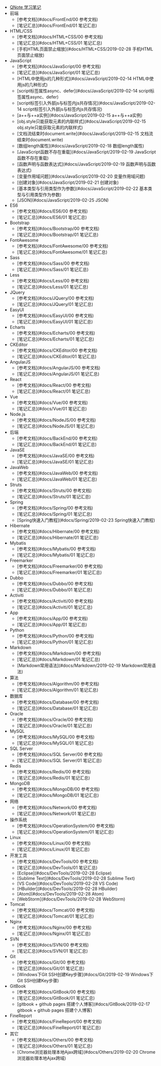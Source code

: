 * [QNote 学习笔记](#docs/index)
* 前端
  * [参考文档](#docs/FrontEnd/00 参考文档)
  * [笔记汇总](#docs/FrontEnd/01 笔记汇总)
* HTML/CSS
  * [参考文档](#docs/HTML+CSS/00 参考文档)
  * [笔记汇总](#docs/HTML+CSS/01 笔记汇总)
  * [手机HTML页面禁止缩放](#docs/HTML+CSS/2019-02-28 手机HTML页面禁止缩放)
* JavaScript
  * [参考文档](#docs/JavaScript/00 参考文档)
  * [笔记汇总](#docs/JavaScript/01 笔记汇总)
  * [HTML中使用js的几种形式](#docs/JavaScript/2019-02-14 HTML中使用js的几种形式)
  * [script标签属性async、defer](#docs/JavaScript/2019-02-14 script标签属性async、defer)
  * [script标签引入外部js与标签内js共存情况](#docs/JavaScript/2019-02-14 script标签引入外部js与标签内js共存情况)
  * [a++与++a实例](#docs/JavaScript/2019-02-15 a++与++a实例)
  * [obj.style只能获取元素的内联样式](#docs/JavaScript/2019-02-15 obj.style只能获取元素的内联样式)
  * [文档流结束时document.write](#docs/JavaScript/2019-02-15 文档流结束时document.write)
  * [数组length属性](#docs/JavaScript/2019-02-18 数组length属性)
  * [JavaScript函数不存在重载](#docs/JavaScript/2019-02-19 JavaScript函数不存在重载)
  * [函数声明与函数表达式](#docs/JavaScript/2019-02-19 函数声明与函数表达式)
  * [变量作用域问题](#docs/JavaScript/2019-02-20 变量作用域问题)
  * [创建对象](#docs/JavaScript/2019-02-21 创建对象)
  * [基本类型与引用类型作为参数](#docs/JavaScript/2019-02-22 基本类型与引用类型作为参数)
  * [JSON](#docs/JavaScript/2019-02-25 JSON)
* ES6
  * [参考文档](#docs/ES6/00 参考文档)
  * [笔记汇总](#docs/ES6/01 笔记汇总)
* Bootstrap
  * [参考文档](#docs/Bootstrap/00 参考文档)
  * [笔记汇总](#docs/Bootstrap/01 笔记汇总)
* FontAwesome
  * [参考文档](#docs/FontAwesome/00 参考文档)
  * [笔记汇总](#docs/FontAwesome/01 笔记汇总)
* Sass
  * [参考文档](#docs/Sass/00 参考文档)
  * [笔记汇总](#docs/Sass/01 笔记汇总)
* Less
  * [参考文档](#docs/Less/00 参考文档)
  * [笔记汇总](#docs/Less/01 笔记汇总)
* JQuery
  * [参考文档](#docs/JQuery/00 参考文档)
  * [笔记汇总](#docs/JQuery/01 笔记汇总)
* EasyUI
  * [参考文档](#docs/EasyUI/00 参考文档)
  * [笔记汇总](#docs/EasyUI/01 笔记汇总)
* Echarts
  * [参考文档](#docs/Echarts/00 参考文档)
  * [笔记汇总](#docs/Echarts/01 笔记汇总)
* CKEditor
  * [参考文档](#docs/CKEditor/00 参考文档)
  * [笔记汇总](#docs/CKEditor/01 笔记汇总)
* AngularJS
  * [参考文档](#docs/AngularJS/00 参考文档)
  * [笔记汇总](#docs/AngularJS/01 笔记汇总)
* React
  * [参考文档](#docs/React/00 参考文档)
  * [笔记汇总](#docs/React/01 笔记汇总)
* Vue
  * [参考文档](#docs/Vue/00 参考文档)
  * [笔记汇总](#docs/Vue/01 笔记汇总)
* Node.js
  * [参考文档](#docs/NodeJS/00 参考文档)
  * [笔记汇总](#docs/NodeJS/01 笔记汇总)
* 后端
  * [参考文档](#docs/BackEnd/00 参考文档)
  * [笔记汇总](#docs/BackEnd/01 笔记汇总)
* JavaSE
  * [参考文档](#docs/JavaSE/00 参考文档)
  * [笔记汇总](#docs/JavaSE/01 笔记汇总)
* JavaWeb
  * [参考文档](#docs/JavaWeb/00 参考文档)
  * [笔记汇总](#docs/JavaWeb/01 笔记汇总)
* Struts
  * [参考文档](#docs/Struts/00 参考文档)
  * [笔记汇总](#docs/Struts/01 笔记汇总)
* Spring
  * [参考文档](#docs/Spring/00 参考文档)
  * [笔记汇总](#docs/Spring/01 笔记汇总)
  * [Spring快速入门教程](#docs/Spring/2019-02-23 Spring快速入门教程)
* Hibernate
  * [参考文档](#docs/Hibernate/00 参考文档)
  * [笔记汇总](#docs/Hibernate/01 笔记汇总)
* Mybatis
  * [参考文档](#docs/Mybatis/00 参考文档)
  * [笔记汇总](#docs/Mybatis/01 笔记汇总)
* Freemarker
  * [参考文档](#docs/Freemarker/00 参考文档)
  * [笔记汇总](#docs/Freemarker/01 笔记汇总)
* Dubbo
  * [参考文档](#docs/Dubbo/00 参考文档)
  * [笔记汇总](#docs/Dubbo/01 笔记汇总)
* Activiti 
  * [参考文档](#docs/Activiti/00 参考文档)
  * [笔记汇总](#docs/Activiti/01 笔记汇总)
* App
  * [参考文档](#docs/App/00 参考文档)
  * [笔记汇总](#docs/App/01 笔记汇总)
* Python
  * [参考文档](#docs/Python/00 参考文档)
  * [笔记汇总](#docs/Python/01 笔记汇总)
* Markdown
  * [参考文档](#docs/Markdown/00 参考文档)
  * [笔记汇总](#docs/Markdown/01 笔记汇总)
  * [Markdown常用语法](#docs/Markdown/2019-02-19 Markdown常用语法)
* 算法
  * [参考文档](#docs/Algorithm/00 参考文档)
  * [笔记汇总](#docs/Algorithm/01 笔记汇总)
* 数据库
  * [参考文档](#docs/Database/00 参考文档)
  * [笔记汇总](#docs/Database/01 笔记汇总)
* Oracle
  * [参考文档](#docs/Oracle/00 参考文档)
  * [笔记汇总](#docs/Oracle/01 笔记汇总)
* MySQL
  * [参考文档](#docs/MySQL/00 参考文档)
  * [笔记汇总](#docs/MySQL/01 笔记汇总)
* SQL Server
  * [参考文档](#docs/SQL Server/00 参考文档)
  * [笔记汇总](#docs/SQL Server/01 笔记汇总)
* Redis
  * [参考文档](#docs/Redis/00 参考文档)
  * [笔记汇总](#docs/Redis/01 笔记汇总)
* MongoDB
  * [参考文档](#docs/MongoDB/00 参考文档)
  * [笔记汇总](#docs/MongoDB/01 笔记汇总)
* 网络
  * [参考文档](#docs/Network/00 参考文档)
  * [笔记汇总](#docs/Network/01 笔记汇总)
* 操作系统
  * [参考文档](#docs/OperationSystem/00 参考文档)
  * [笔记汇总](#docs/OperationSystem/01 笔记汇总)
* Linux
  * [参考文档](#docs/Linux/00 参考文档)
  * [笔记汇总](#docs/Linux/01 笔记汇总)
* 开发工具
  * [参考文档](#docs/DevTools/00 参考文档)
  * [笔记汇总](#docs/DevTools/01 笔记汇总)
  * [Eclipse](#docs/DevTools/2019-02-28 Eclipse)
  * [Sublime Text](#docs/DevTools/2019-02-28 Sublime Text)
  * [VS Code](#docs/DevTools/2019-02-28 VS Code)
  * [HBuilder](#docs/DevTools/2019-02-28 HBuilder)
  * [Atom](#docs/DevTools/2019-02-28 Atom)
  * [WebStorm](#docs/DevTools/2019-02-28 WebStorm)
* Tomcat
  * [参考文档](#docs/Tomcat/00 参考文档)
  * [笔记汇总](#docs/Tomcat/01 笔记汇总)
* Nginx
  * [参考文档](#docs/Nginx/00 参考文档)
  * [笔记汇总](#docs/Nginx/01 笔记汇总)
* SVN
  * [参考文档](#docs/SVN/00 参考文档)
  * [笔记汇总](#docs/SVN/01 笔记汇总)
* Git
  * [参考文档](#docs/Git/00 参考文档)
  * [笔记汇总](#docs/Git/01 笔记汇总)
  * [Windows下Git SSH创建Key步骤](#docs/Git/2019-02-19 Windows下Git SSH创建Key步骤)
* GitBook
  * [参考文档](#docs/GitBook/00 参考文档)
  * [笔记汇总](#docs/GitBook/01 笔记汇总)
  * [gitbook + github pages 搭建个人博客](#docs/GitBook/2019-02-17 gitbook + github pages 搭建个人博客)
* FineReport
  * [参考文档](#docs/FineReport/00 参考文档)
  * [笔记汇总](#docs/FineReport/01 笔记汇总)
* 其它
  * [参考文档](#docs/Others/00 参考文档)
  * [笔记汇总](#docs/Others/01 笔记汇总)
  * [Chrome浏览器处理本地Ajax跨域](#docs/Others/2019-02-20 Chrome浏览器处理本地Ajax跨域)


